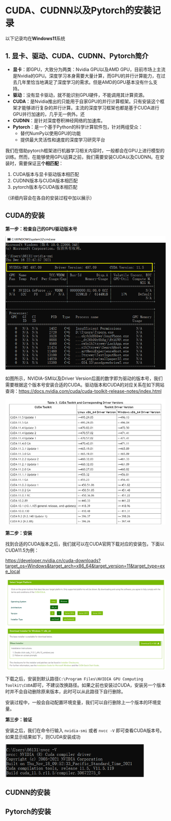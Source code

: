 # CUDA、CUDNN以及Pytorch的安装记录

以下记录均在**Windows11**系统

## 1. 显卡、驱动、CUDA、CUDNN、Pytorch简介

- **显卡**：即GPU，大致分为两类：Nvidia GPU以及AMD GPU，目前市场上主流是Nvidia的GPU。深度学习本身需要大量计算，而GPU的并行计算能力，在过去几年里恰当地满足了深度学习的需求。但是AMD的GPU基本没有什么支持。
- **驱动**：没有显卡驱动，就不能识别GPU硬件，不能调用其计算资源。
- **CUDA**：是Nvidia推出的只能用于自家GPU的并行计算框架。只有安装这个框架才能够进行复杂的并行计算。主流的深度学习框架也都是基于CUDA进行GPU并行加速的，几乎无一例外。还
- **CUDNN**：是针对深度卷积神经网络的加速库。
- **Pytorch**：是一个基于Python的科学计算软件包，针对两组受众：
  - 替代NumPy以使用GPU的功能
  - 提供最大灵活性和速度的深度学习研究平台



我们在借助pytorch框架进行机器学习相关内容时，一般都会在GPU上进行模型的训练。然而，在能够使用GPU运算之前，我们需要安装CUDA以及CUDNN。在安装时，需要保证**三个相匹配**：

1. CUDA版本与显卡驱动版本相匹配
2. CUDNN版本与CUDA版本相匹配
3. pytorch版本与CUDA版本相匹配

（详细内容会在各自的安装过程中加以展示）



## CUDA的安装

**第一步：检查自己的GPU驱动版本号**

<img src="Figure/CUDA/1" alt="image-20211216230153007" style="zoom:80%;" />

如图所示，NVIDIA-SMI以及Driver Version后面的数字即为驱动的版本号，我们需要根据这个版本号安装合适的CUDA。驱动版本和CUDA的对应关系在如下网站查询：https://docs.nvidia.com/cuda/cuda-toolkit-release-notes/index.html

<img src="Figure/CUDA/2.png" style="zoom:80%;" />



**第二步：安装**

找到合适的CUDA版本之后，我们就可以在CUDA官网下载对应的安装包，下面以CUDA11.5为例：

https://developer.nvidia.cn/cuda-downloads?target_os=Windows&target_arch=x86_64&target_version=11&target_type=exe_local

<img src="Figure/CUDA/3.png" style="zoom:80%;" />

下载之后，安装到默认路径`C:\Program Files\NVIDIA GPU Computing Toolkit\CUDA`即可，不建议改换路径。如果之前也安装过CUDA，安装另一个版本时并不会自动删除原来版本，此时可以从此路径下自行删除。

安装过程中，一般会自动配置环境变量，我们可以自行删除上一个版本的环境变量。

**第三步：验证**

安装之后，我们在命令行输入 `nvidia-smi` 或者 `nvcc -V` 即可查看CUDA版本号。如果显示结果如下，则CUDA安装成功

<img src="Figure/CUDA/4.png" style="zoom:80%;" />



## CUDNN的安装



## Pytorch的安装